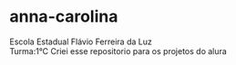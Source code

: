 # anna-carolina
Escola Estadual Flávio Ferreira da Luz     
Turma:1°C
Criei esse repositorio para os projetos do alura 
